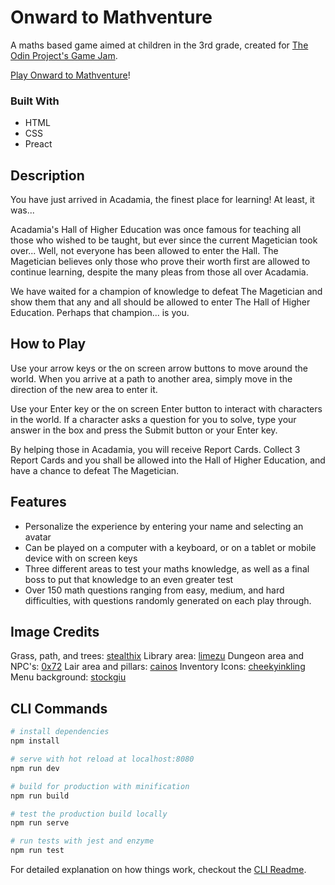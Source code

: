 # Onward to Mathventure

A maths based game aimed at children in the 3rd grade, created for [The Odin Project's Game Jam](https://itch.io/jam/top-jam-1).

[Play Onward to Mathventure](https://thatblindgeye.itch.io/onward-to-mathventure)!

### Built With

-   HTML
-   CSS
-   Preact

## Description

You have just arrived in Acadamia, the finest place for learning! At least, it was...

Acadamia's Hall of Higher Education was once famous for teaching all those who wished to be taught, but ever since the current Magetician took over... Well, not everyone has been allowed to enter the Hall. The Magetician believes only those who prove their worth first are allowed to continue learning, despite the many pleas from those all over Acadamia.

We have waited for a champion of knowledge to defeat The Magetician and show them that any and all should be allowed to
enter The Hall of Higher Education. Perhaps that champion... is you.

## How to Play

Use your arrow keys or the on screen arrow buttons to move around the world. When you arrive at a path to another area, simply move in the direction of the new area to enter it.

Use your Enter key or the on screen Enter button to interact with characters in the world. If a character asks a question for you to solve, type your answer in the box and press the Submit button or your Enter key.

By helping those in Acadamia, you will receive Report Cards. Collect 3 Report Cards and you shall be allowed into the Hall of Higher Education, and have a chance to defeat The Magetician.

## Features

-   Personalize the experience by entering your name and selecting an avatar
-   Can be played on a computer with a keyboard, or on a tablet or mobile device with on screen keys
-   Three different areas to test your maths knowledge, as well as a final boss to put that knowledge to an even greater test
-   Over 150 math questions ranging from easy, medium, and hard difficulties, with questions randomly generated on each play through.

## Image Credits

Grass, path, and trees: [stealthix](https://stealthix.itch.io/rpg-nature-tileset)
Library area: [limezu](https://limezu.itch.io/moderninteriors)
Dungeon area and NPC's: [0x72](https://0x72.itch.io/16x16-dungeon-tileset)
Lair area and pillars: [cainos](https://cainos.itch.io/pixel-art-top-down-basic)
Inventory Icons: [cheekyinkling](https://cheekyinkling.itch.io/shikashis-fantasy-icons-pack)
Menu background: [stockgiu](https://www.freepik.com/vectors/vintage)

## CLI Commands

```bash
# install dependencies
npm install

# serve with hot reload at localhost:8080
npm run dev

# build for production with minification
npm run build

# test the production build locally
npm run serve

# run tests with jest and enzyme
npm run test
```

For detailed explanation on how things work, checkout the [CLI Readme](https://github.com/developit/preact-cli/blob/master/README.md).
